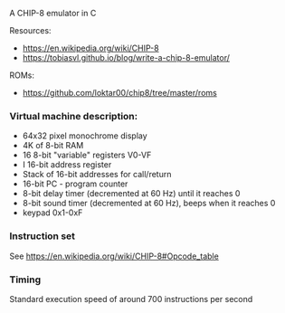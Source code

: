 A CHIP-8 emulator in C

Resources:
* https://en.wikipedia.org/wiki/CHIP-8
* https://tobiasvl.github.io/blog/write-a-chip-8-emulator/

ROMs:
* https://github.com/loktar00/chip8/tree/master/roms

### Virtual machine description:

* 64x32 pixel monochrome display
* 4K of 8-bit RAM
* 16 8-bit "variable" registers V0-VF
* I 16-bit address register
* Stack of 16-bit addresses for call/return
* 16-bit PC - program counter
* 8-bit delay timer (decremented at 60 Hz) until it reaches 0
* 8-bit sound timer (decremented at 60 Hz), beeps when it reaches 0
* keypad 0x1-0xF

### Instruction set

See https://en.wikipedia.org/wiki/CHIP-8#Opcode_table

### Timing

Standard execution speed of around 700 instructions per second
